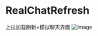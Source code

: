 # RealChatRefresh
上拉加载刷新+模拟聊天界面
![image](![image](https://raw.githubusercontent.com/GuiZhouAndroid/RealChatRefresh/master/picture.jpg))
